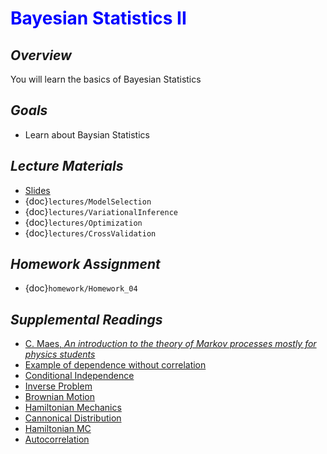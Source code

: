 # <span style="color: blue;"><b>Bayesian Statistics II</b></span>

## *Overview*
You will learn the basics of Bayesian Statistics

## *Goals*
* Learn about Baysian Statistics

## *Lecture Materials*
* [Slides](https://docs.google.com/presentation/d/18bft9_CiBLjjBy0MHvT_vN7E95kfakvhm_7d7WKHXyY/edit?usp=sharing)
* {doc}`lectures/ModelSelection`
* {doc}`lectures/VariationalInference`
* {doc}`lectures/Optimization`
* {doc}`lectures/CrossValidation`

## *Homework Assignment*
* {doc}`homework/Homework_04`

## *Supplemental Readings*
* [C. Maes, <i>An introduction to the theory of Markov processes mostly for physics students</i>](https://fys.kuleuven.be/itf/staff/christ/files/pdf/pub/markovlectures2015.pdf)
* [Example of dependence without correlation](https://en.wikipedia.org/wiki/Uncorrelated_random_variables#Example_of_dependence_without_correlation)
* [Conditional Independence](https://en.wikipedia.org/wiki/Conditional_independence)
* [Inverse Problem](https://en.wikipedia.org/wiki/Inverse_problem)
* [Brownian Motion](https://en.wikipedia.org/wiki/Brownian_motion)
* [Hamiltonian Mechanics](https://en.wikipedia.org/wiki/Hamiltonian_mechanics)
* [Cannonical Distribution](https://en.wikipedia.org/wiki/Canonical_ensemble)
* [Hamiltonian MC](http://arogozhnikov.github.io/2016/12/19/markov_chain_monte_carlo.html)
* [Autocorrelation](https://en.wikipedia.org/wiki/Autocorrelation)